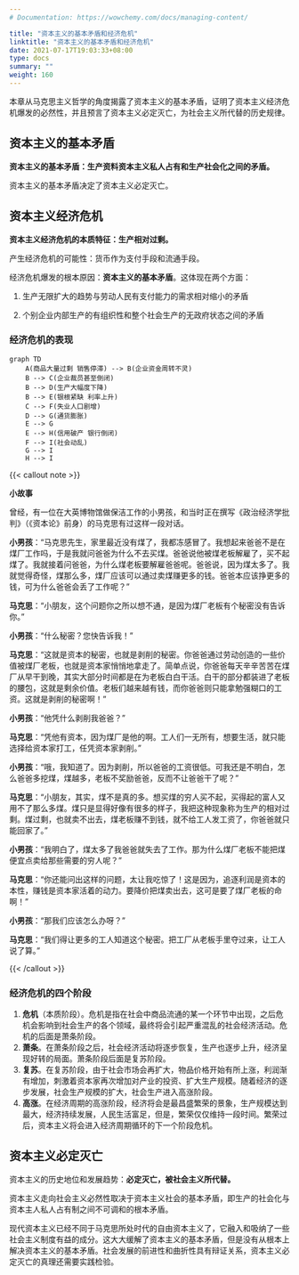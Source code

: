 ```yaml
---
# Documentation: https://wowchemy.com/docs/managing-content/

title: "资本主义的基本矛盾和经济危机"
linktitle: "资本主义的基本矛盾和经济危机"
date: 2021-07-17T19:03:33+08:00
type: docs
summary: ""
weight: 160
---
```


本章从马克思主义哲学的角度揭露了资本主义的基本矛盾，证明了资本主义经济危机爆发的必然性，并且预言了资本主义必定灭亡，为社会主义所代替的历史规律。

<!--more-->

## 资本主义的基本矛盾

**资本主义的基本矛盾：生产资料资本主义私人占有和生产社会化之间的矛盾。**

资本主义的基本矛盾决定了资本主义必定灭亡。

## 资本主义经济危机

**资本主义经济危机的本质特征：生产相对过剩。**

产生经济危机的可能性：货币作为支付手段和流通手段。

经济危机爆发的根本原因：**资本主义的基本矛盾**。这体现在两个方面：

1. 生产无限扩大的趋势与劳动人民有支付能力的需求相对缩小的矛盾

2. 个别企业内部生产的有组织性和整个社会生产的无政府状态之间的矛盾

### 经济危机的表现

```mermaid
graph TD
    A(商品大量过剩 销售停滞) --> B(企业资金周转不灵)
    B --> C(企业裁员甚至倒闭)
    B --> D(生产大幅度下降)
    B --> E(银根紧缺 利率上升)
    C --> F(失业人口剧增)
    D --> G(通货膨胀)
    E --> G
    E --> H(信用破产 银行倒闭)
    F --> I(社会动乱)
    G --> I
    H --> I
```

{{< callout note >}}

**小故事**

曾经，有一位在大英博物馆做保洁工作的小男孩，和当时正在撰写《政治经济学批判》（《资本论》前身）的马克思有过这样一段对话。

**小男孩**：“马克思先生，家里最近没有煤了，我都冻感冒了。我想起来爸爸不是在煤厂工作吗，于是我就问爸爸为什么不去买煤。爸爸说他被煤老板解雇了，买不起煤了。我就接着问爸爸，为什么煤老板要解雇爸爸呢。爸爸说，因为煤太多了。我就觉得奇怪，煤那么多，煤厂应该可以通过卖煤赚更多的钱。爸爸本应该挣更多的钱，可为什么爸爸会丢了工作呢？”

**马克思**：“小朋友，这个问题你之所以想不通，是因为煤厂老板有个秘密没有告诉你。”

**小男孩**：“什么秘密？您快告诉我！”

**马克思**：“这就是资本的秘密，也就是剥削的秘密。你爸爸通过劳动创造的一些价值被煤厂老板，也就是资本家悄悄地拿走了。简单点说，你爸爸每天辛辛苦苦在煤厂从早干到晚，其实大部分时间都是在为老板白白干活。白干的部分都装进了老板的腰包，这就是剩余价值。老板们越来越有钱，而你爸爸则只能拿勉强糊口的工资。这就是剥削的秘密啊！”

**小男孩**：“他凭什么剥削我爸爸？”

**马克思**：“凭他有资本，因为煤厂是他的啊。工人们一无所有，想要生活，就只能选择给资本家打工，任凭资本家剥削。”

**小男孩**：“哦，我知道了。因为剥削，所以爸爸的工资很低。可我还是不明白，怎么爸爸多挖煤，煤越多，老板不奖励爸爸，反而不让爸爸干了呢？”

**马克思**：“小朋友，其实，煤不是真的多。想买煤的穷人买不起，买得起的富人又用不了那么多煤。煤只是显得好像有很多的样子，我把这种现象称为生产的相对过剩。煤过剩，也就卖不出去，煤老板赚不到钱，就不给工人发工资了，你爸爸就只能回家了。”

**小男孩**：“我明白了，煤太多了我爸爸就失去了工作。那为什么煤厂老板不能把煤便宜点卖给那些需要的穷人呢？”

**马克思**：“你还能问出这样的问题，太让我吃惊了！这是因为，追逐利润是资本的本性，赚钱是资本家活着的动力。要降价把煤卖出去，这可是要了煤厂老板的命啊！”

**小男孩**：“那我们应该怎么办呀？”

**马克思**：“我们得让更多的工人知道这个秘密。把工厂从老板手里夺过来，让工人说了算。”

{{< /callout >}}

### 经济危机的四个阶段

1. **危机**（本质阶段）。危机是指在社会中商品流通的某一个环节中出现，之后危机会影响到社会生产的各个领域，最终将会引起严重混乱的社会经济活动。危机的后面是萧条阶段。
2. **萧条**。在萧条阶段之后，社会经济活动将逐步恢复，生产也逐步上升，经济呈现好转的局面。萧条阶段后面是复苏阶段。
3. **复苏**。在复苏阶段，由于社会市场会再扩大，物品价格开始有所上涨，利润渐有增加，刺激着资本家再次增加对产业的投资、扩大生产规模。随着经济的逐步发展，社会生产规模的扩大，社会生产进入高涨阶段。
4. **高涨**。在经济周期的高涨阶段，经济将会是最昌盛繁荣的景象，生产规模达到最大，经济持续发展，人民生活富足，但是，繁荣仅仅维持一段时间。繁荣过后，资本主义将会进入经济周期循环的下一个阶段危机。

## 资本主义必定灭亡

资本主义的历史地位和发展趋势：**必定灭亡，被社会主义所代替。**

资本主义走向社会主义必然性取决于资本主义社会的基本矛盾，即生产的社会化与资本主人私人占有制之间不可调和的根本矛盾。

现代资本主义已经不同于马克思所处时代的自由资本主义了，它融入和吸纳了一些社会主义制度有益的成分。这大大缓解了资本主义的基本矛盾，但是没有从根本上解决资本主义的基本矛盾。社会发展的前进性和曲折性具有辩证关系，资本主义必定灭亡的真理还需要实践检验。
